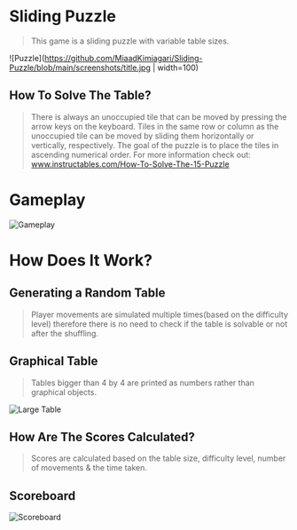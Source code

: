 # Sliding Puzzle
> This game is a sliding puzzle with variable table sizes.

![Puzzle](https://github.com/MiaadKimiagari/Sliding-Puzzle/blob/main/screenshots/title.jpg | width=100)

## How To Solve The Table?
> There is always an unoccupied tile that can be moved by pressing the arrow keys on the keyboard. Tiles in the same row or column as the unoccupied tile can be moved by sliding them horizontally or vertically, respectively. The goal of the puzzle is to place the tiles in ascending numerical order.
For more information check out: www.instructables.com/How-To-Solve-The-15-Puzzle

# Gameplay
![Gameplay](https://github.com/MiaadKimiagari/Sliding-Puzzle/blob/main/screenshots/gameplay.gif)

# How Does It Work?
## Generating a Random Table
> Player movements are simulated multiple times(based on the difficulty level) therefore there is no need to check if the table is solvable or not after the shuffling.

## Graphical Table
> Tables bigger than 4 by 4 are printed as numbers rather than graphical objects.

![Large Table](https://github.com/MiaadKimiagari/Sliding-Puzzle/blob/main/screenshots/largeTable.jpg)

## How Are The Scores Calculated?
> Scores are calculated based on the table size, difficulty level, number of movements & the time taken.

## Scoreboard
![Scoreboard](https://github.com/MiaadKimiagari/Sliding-Puzzle/blob/main/screenshots/scoreboard.jpg)
